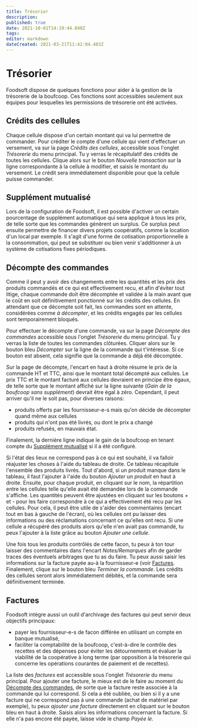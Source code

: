 ```yaml
---
title: Trésorier
description: 
published: true
date: 2021-10-01T14:19:44.040Z
tags: 
editor: markdown
dateCreated: 2021-03-21T11:42:04.483Z
---
```


# Trésorier
Foodsoft dispose de quelques fonctions pour aider à la gestion de la trésorerie de la boufcoop. Ces fonctions sont accessibles seulement aux équipes pour lesquelles les permissions de trésorerie ont été activées.

## Crédits des cellules
Chaque cellule dispose d'un certain montant qui va lui permettre de commander. Pour créditer le compte d'une cellule qui vient d'effectuer un versement, va sur la page *Crédits des cellules*, accessible sous l'onglet *Trésorerie* du menu principal. Tu y verras le récapitulatif des crédits de toutes les cellules. Clique alors sur le bouton *Nouvelle transaction* sur la ligne correspondante à la cellule à modifier, et saisis le montant du versement. Le crédit sera immédiatement disponible pour que la cellule puisse commander.

## Supplément mutualisé
Lors de la configuration de Foodsoft, il est possible d'activer un certain pourcentage de supplément automatique qui sera appliqué à tous les prix, de telle sorte que les commandes génèrent un surplus. Ce surplus peut ensuite permettre de financer divers projets coopératifs, comme la location d'un local par exemple. Il s'agit d'une forme de cotisation proportionnelle à la consommation, qui peut se substituer ou bien venir s'additionner à un système de cotisations fixes périodiques.

## Décompte des commandes
Comme il peut y avoir des changements entre les quantités et les prix des produits commandés et ce qui est effectivement recu, et afin d'éviter tout litige, chaque commande doit être décomptée et validée à la main avant que le coût en soit définitivement ponctionné sur les crédits des cellules. En attendant que ce décompte soit fait, les commandes sont en attente, considérées comme *à décompter*, et les crédits engagés par les cellules sont temporairement bloqués.

Pour effectuer le décompte d'une commande, va sur la page *Décompte des commandes* accessible sous l'onglet *Trésorerie* du menu principal. Tu y verras la liste de toutes les commandes clôturées. Cliquer alors sur le bouton bleu *Décompter* sur la ligne de la commande qui t'intéresse. Si ce bouton est absent, cela signifie que la commande a déjà été décomptée.

Sur la page de décompte, l'encart en haut à droite résume le prix de la commande HT et TTC, ainsi que le montant total décompté aux cellules. Le prix TTC et le montant facturé aux cellules devraient en principe être égaux, de telle sorte que le montant affiché sur la ligne suivante (*Gain de la boufcoop sans supplément*) devrait être égal à zéro. Cependant, il peut arriver qu'il ne le soit pas, pour diverses raisons:

- produits offerts par les fournisseur-e-s mais qu'on décide de décompter quand même aux cellules
- produits qui n'ont pas été livrés, ou dont le prix a changé
- produits refusés, en mauvais état.

Finalement, la dernière ligne indique le gain de la boufcoop en tenant compte du [Supplément mutualisé](#supplement) si il a été configuré.

Si l'état des lieux ne correspond pas à ce qui est souhaité, il va falloir réajuster les choses à l'aide du tableau de droite. Ce tableau récapitule l'ensemble des produits livrés. Tout d'abord, si un produit manque dans le tableau, il faut l'ajouter à l'aide du bouton *Ajouter un produit* en haut à droite. Ensuite, pour chaque produit, en cliquant sur le nom, la répartition entre les cellules telle qu'elle avait été demandée lors de la commande s'affiche. Les quantités peuvent être ajustées en cliquant sur les boutons + et - pour les faire correspondre à ce qui a effectivement été recu par les cellules. Pour cela, il peut être utile de s'aider des commentaires (encart tout en bas à gauche de l'écran), où les cellules ont pu laisser des informations ou des réclamations concernant ce qu'elles ont recu. Si une cellule a récupéré des produits alors qu'elle n'en avait pas commandé, tu peux l'ajouter à la liste grâce au bouton *Ajouter une cellule*.

Une fois tous les produits contrôlés de cette facon, tu peux à ton tour laisser des commentaires dans l'encart *Notes/Remarques* afin de garder traces des éventuels arbitrages que tu as du faire. Tu peux aussi saisir les informations sur la facture payée au-à la fournisseur-e (voir [Factures](#factures). Finalement, clique sur le bouton bleu *Terminer la commande*. Les crédits des cellules seront alors immédiatement débités, et la commande sera définitivement terminée.

## Factures
Foodsoft intègre aussi un outil d'archivage des factures qui peut servir deux objectifs principaux:

- payer les fournisseur-e-s de facon différée en utilisant un compte en banque mutualisé,
- faciliter la comptabilité de la boufcoop, c'est-à-dire le contrôle des recettes et des dépenses pour éviter les détournements et évaluer la viabilité de la coopérative à long terme (par opposition à la trésorerie qui concerne les opérations courantes de paiement et de recettes).

La liste des *factures* est accessible sous l'onglet *Trésorerie* du menu principal. Pour ajouter une facture, le mieux est de le faire au moment du [Décompte des commandes](#decompte), de sorte que la facture reste associée à la commande qui lui correspond. Si cela a été oubliée, ou bien si il y a une facture qui ne correspond pas à une commande (achat de matériel par exemple), tu peux *ajouter une facture* directement en cliquant sur le bouton bleu en haut à droite. Saisis alors les informations concernant la facture. Si elle n'a pas encore été payée, laisse vide le champ *Payée le*.
